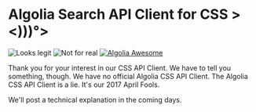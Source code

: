 # Algolia Search API Client for CSS ><)))°>

![Looks legit](https://img.shields.io/badge/Looks%20legit%3F-passing-green.svg)
![Not for real](https://img.shields.io/badge/For%20real%3F-no%20way-red.svg)
[![Algolia
Awesome](https://camo.githubusercontent.com/13c4e50d88df7178ae1882a203ed57b641674f94/68747470733a2f2f63646e2e7261776769742e636f6d2f73696e647265736f726875732f617765736f6d652f643733303566333864323966656437386661383536353265336136336531353464643865383832392f6d656469612f62616467652e737667)](https://github.com/algolia/awesome-algolia)

Thank you for your interest in our CSS API Client. We have to tell you
something, though. We have no official Algolia CSS API Client. The Algolia CSS
API Client is a lie. It's our 2017 April Fools.

We'll post a technical explanation in the coming days.
